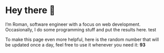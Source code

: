 # Hey there 👋

I’m Roman, software engineer with a focus on web development. Occasionally, I do
some programming stuff and put the results here. test

To make this page even more helpful, here is the random number that will be
updated once a day, feel free to use it whenever you need it: **93**

